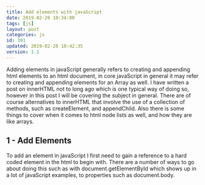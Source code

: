 ```yaml
---
title: Add elements with javaScript
date: 2019-02-26 10:34:00
tags: [js]
layout: post
categories: js
id: 391
updated: 2019-02-26 10:42:35
version: 1.1
---
```


Adding elements in javaScript generally refers to creating and appending html elements to an html document, in core javaScript in general it may refer to creating and appending elements for an Array as well. I have written a post on innerHTML not to long ago which is one typical way of doing so, however in this post I will be covering the subject in general. There are of course alternatives to innerHTML that involve the use of a collection of methods, such as createElement, and appendChild. Also there is some things to cover when it comes to html node lists as well, and how they are like arrays.

<!-- more -->

## 1 - Add Elements

To add an element in javaScript I first need to gain a reference to a hard coded element in the html to begin with. There are a number of ways to go about doing this such as with document.getElementById which shows up in a lot of javaScript examples, to properties such as document.body.
